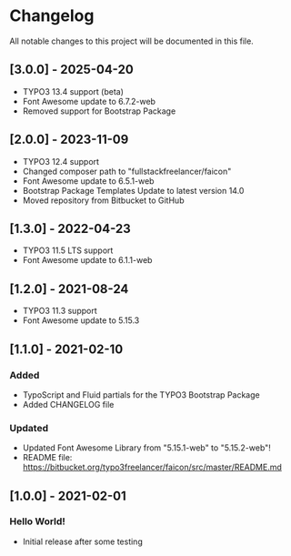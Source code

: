 # Changelog
All notable changes to this project will be documented in this file.

## [3.0.0] - 2025-04-20
- TYPO3 13.4 support (beta)
- Font Awesome update to 6.7.2-web
- Removed support for Bootstrap Package

## [2.0.0] - 2023-11-09
- TYPO3 12.4 support
- Changed composer path to "fullstackfreelancer/faicon"
- Font Awesome update to 6.5.1-web
- Bootstrap Package Templates Update to latest version 14.0
- Moved repository from Bitbucket to GitHub

## [1.3.0] - 2022-04-23
- TYPO3 11.5 LTS support
- Font Awesome update to 6.1.1-web

## [1.2.0] - 2021-08-24
- TYPO3 11.3 support
- Font Awesome update to 5.15.3

## [1.1.0] - 2021-02-10

### Added
- TypoScript and Fluid partials for the TYPO3 Bootstrap Package
- Added CHANGELOG file

### Updated
- Updated Font Awesome Library from "5.15.1-web" to "5.15.2-web"!
- README file: https://bitbucket.org/typo3freelancer/faicon/src/master/README.md

## [1.0.0] - 2021-02-01

### Hello World!
- Initial release after some testing
